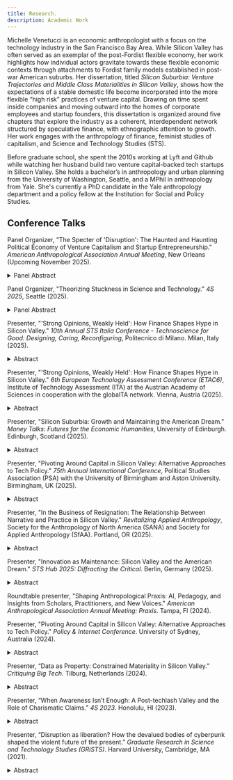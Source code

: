 ```yaml
---
title: Research.
description: Academic Work
---
```

<div class="negative-margin"></div>

Michelle Venetucci is an economic anthropologist with a focus on the technology industry in the San Francisco Bay Area. While Silicon Valley has often served as an exemplar of the post-Fordist flexible economy, her work highlights how individual actors gravitate towards these flexible economic contexts through attachments to Fordist family models established in post-war American suburbs. Her dissertation, titled _Silicon Suburbia: Venture Trajectories and Middle Class Materialities in Silicon Valley_, shows how the expectations of a stable domestic life become incorporated into the more flexible “high risk” practices of venture capital. Drawing on time spent inside companies and moving outward into the homes of corporate employees and startup founders, this dissertation is organized around five chapters that explore the industry as a coherent, interdependent network structured by speculative finance, with ethnographic attention to growth. Her work engages with the anthropology of finance, feminist studies of capitalism, and Science and Technology Studies (STS).

Before graduate school, she spent the 2010s working at Lyft and Github while watching her husband build two venture capital-backed tech startups in Silicon Valley. She holds a bachelor’s in anthropology and urban planning from the University of Washington, Seattle, and a MPhil in anthropology from Yale. She's currently a PhD candidate in the Yale anthropology department and a policy fellow at the Institution for Social and Policy Studies.

## Conference Talks

Panel Organizer, "The Specter of 'Disruption': The Haunted and Haunting Political Economy of Venture Capitalism and Startup Entrepreneurship." _American Anthropological Association Annual Meeting_, New Orleans (Upcoming November 2025). 

<details class="margin-bottom-lg">
<summary><span class="pointer text-xs">Panel Abstract</span></summary>
<p class="text-xs">
The trope of disruption posits a radical overture to the future, but ethnography reveals that seeming innovations often perpetuate prior ideologies and hierarchies, haunted, as it were, by the past. Over the past few decades, the Silicon Valley model of venture capital (VC) investment and cultures of startup entrepreneurship has become embedded in state governance and business practices worldwide. At a political moment when prominent figures in venture techno-capitalism are taking center stage in global politics and governance, and as ghosts of wars past--both hot and Cold--come knocking, this panel critically reflects on a central question: what do technologies of disruption--be they financial, governmental, technoscientific or otherwise--perpetuate, and how? Under the guise of "disruption," what phantoms of the past still walk among us?
</p>
<p class="text-xs">
Taking seriously the theme of the conference, we draw from global field sites of tech hubs in Rwanda, the United States, Finland, and China to offer perspectives on how attempts at disruptive change and innovation do not simply shake off historical and political burdens, but instead resurrect and perpetuate them in new spectral forms. For example: how does Rwanda's history of genocide cast a shadow on the state's efforts to "leapfrog" these pasts and technologically transcend legacy systems still haunted by decades of colonial rule and ongoing resource extraction? How do histories of westward expansion and Fordist expectations of suburban domesticity among Silicon Valley's middle class quietly perpetuate inequality in the tech industry and beyond? How does Finnish startup culture attempt to recuperate from the effects of "techlash" criticism to recast itself as a progressive force in society, capable of inheriting the legacy of the declining welfare state? And finally, how does Deng Xiaoping's legacy reverberate from the afterlife, fueling the VC-driven policy landscape in China? By looking at how the past haunts our present, we not only seek to decipher "old stories in new software," but also to reflect on how specters of VC-driven speculation may haunt our collective futures.
</p>
<p class="text-xs">
Organized by:
</p>
<p class="text-xs">
Jamie Wong, Harvard University  
</p>
<p class="text-xs">
Sakari Mesimäki, University of Cambridge  
</p>
<p class="text-xs">
Michelle Venetucci, Yale University   
</p>
<p class="text-xs">
Alexandrine Royer, University of Cambridge  
</p>
<p class="text-xs">
Discussants:
</p>
<p class="text-xs">
Karen Ho, University of Minnesota  
</p>
<p class="text-xs">
Janet Roitman, University in Melbourne
</p>
</details>

Panel Organizer, "Theorizing Stuckness in Science and Technology." _4S 2025_, Seattle (2025). 

<details class="margin-bottom-lg">
<summary><span class="pointer text-xs">Panel Abstract</span></summary>
<p class="text-xs">
What might we learn by studying science and technology through the lens of stuckness as opposed to progress? 
</p>
<p class="text-xs">
While critical conversations in STS have deconstructed progress narratives in science and technology, actors on the ground are well aware that their everyday work is far from smooth. Scientists are constantly frustrated with unexpected obstacles to their research plans (e.g., Messeri & Vertesi, 2015). Technologists who aspire to change the world often end up reproducing current structures of power (e.g., Rider, 2021). These experiences show up in empirical research, and yet are rarely theorized. In this panel, we propose foregrounding contexts of stuckness, inertia, and stagnation as a way to examine the production of scientific knowledge and technological projects and their societal impacts.
</p>
<p class="text-xs">
Stuckness can be material, affective, discursive, and subjective; it can describe particular moments or extend into chronic conditions. On the one hand, moments of stuckness highlight how seemingly powerful experts are situated within material and structural constraints. On the other hand, experts often feel stuck, revealing the aspirations and expectations that experts might have about their work precisely as they fail to materialize. Stuckness enables us to bring together the material and discursive forces that shape the work of experts, moving towards an expansive understanding of how scientific and technological practices are produced.
</p>
<p class="text-xs">
We invite scholars from a variety of fields and topic areas to explore stuckness, using the concept as a jumping off point for opening up new conversations about science, technology, and society: When do actors get stuck, and what responses does that elicit? How do different people experience stuckness? What might experiences of stuckness reveal about structural conditions, chronic issues, or routinized crises? We welcome papers that consider the theoretical and methodological possibilities that emerge from centering stuckness in the study of science and technology.     
</p>
<p class="text-xs">
Organized by:
</p>
<p class="text-xs">
Michelle Venetucci, PhD Candidate at Yale Anthropology 
</p>
<p class="text-xs">
Shoko Yamada, PhD Candidate at Yale Anthropology 
</p>
<p class="text-xs">
Discussants:
</p>
<p class="text-xs">
Nick Seaver, Assistant Professor of Anthropology at Tufts University
</p>
<p class="text-xs">
Rebecca Slayton, Associate Professor at Cornell University
</p>
</details>

Presenter, "'Strong Opinions, Weakly Held': How Finance Shapes Hype in Silicon Valley." _10th Annual STS Italia Conference - Technoscience for Good: Designing, Caring, Reconfiguring_, Politecnico di Milano. Milan, Italy (2025).

<details class="margin-bottom-lg">
<summary><span class="pointer text-xs">Abstract</span></summary>
<p class="text-xs">
Critical analyses of Silicon Valley often focus on the problem of ideology, deconstructing techno-utopian claims in an effort to address the harmful outcomes of corporate technology projects. As this focus on ideology can locate the problem within individuals and their beliefs, this paper instead directs analytic attention to the structural conditions through which these publicly circulating narratives are produced, exploring how centering analysis around institutionalized contexts can change our understanding of what drives industry behaviors. Using empirical examples from ethnographic research conducted in Silicon Valley between 2022 and 2024, I show how hyped claims are cultivated as a way to take action within the uncertainty of venture capital’s speculative financial models, representing weakly held beliefs that are subject to change in the face of shifting investor interest and market conditions. Given that the companies constituting “Big Tech” were all structured by venture capital from early stages, this paper starts with two seed-stage startups in the crypto and AI spaces, showing how founders frequently changed their narrative claims as they searched for a fit between their product strategy and a growth-oriented market that fits into shifting investor hype cycles. I then follow a third startup as they raised what is called a Series A round of funding, showing how investors made financial decisions based on a revenue chart that indicated product-market fit in a growth-oriented market. These examples demonstrate how industry actors at every level pivot around capital in order to survive, directed by structural conditions rather than ideologies about techno-utopian futures. For scholars who may hope to positively affect society with critical analysis, this paper highlights the importance of engaging with the constraints felt by so-called powerful actors in untangling how power structures continue to be reproduced in the face of critical inquiry.    
</p>
</details>

Presenter, "'Strong Opinions, Weakly Held': How Finance Shapes Hype in Silicon Valley." _6th European Technology Assessment Conference (ETAC6)_, Institute of Technology Assessment (ITA) at the Austrian Academy of Sciences in cooperation with the globalTA network. Vienna, Austria (2025).

<details class="margin-bottom-lg">
<summary><span class="pointer text-xs">Abstract</span></summary>
<p class="text-xs">
Critical analyses of Silicon Valley often focus on the problem of ideology, deconstructing techno-utopian claims in an effort to address the harmful outcomes of corporate technology projects. As this focus on ideology can locate the problem within individuals and their beliefs, this paper instead directs analytic attention to the structural conditions through which these publicly circulating narratives are produced, exploring how centering analysis around institutionalized contexts can change our understanding of what drives industry behaviors. Using empirical examples from ethnographic research conducted in Silicon Valley between 2022 and 2024, I show how hyped claims are cultivated as a way to take action within the uncertainty of venture capital’s speculative financial models, representing weakly held beliefs that are subject to change in the face of shifting investor interest and market conditions. For scholars who may hope to positively affect society with critical analysis, this paper highlights the importance of engaging with the constraints felt by so-called powerful actors in untangling how power structures continue to be reproduced in the face of critical inquiry.    
</p>
</details>

Presenter, "Silicon Suburbia: Growth and Maintaining the American Dream." _Money Talks: Futures for the Economic Humanities_, University of Edinburgh. Edinburgh, Scotland (2025).

<details class="margin-bottom-lg">
<summary><span class="pointer text-xs">Abstract</span></summary>
<p class="text-xs">
Silicon Valley has often served as an exemplar of the post-Fordist flexible economy, both in championing new corporate practices and in enabling a broader adoption of flexibilization through the production of new technologies. As anthropologists have highlighted how the economic and social are co-constituted, depictions of industry actors as dedicated to new entrepreneurial subjectivities and risk-taking behaviors reinforce this idea of new forms of capitalist practice that reconfigure social and domestic life. And yet, Silicon Valley has continually reproduced structural inequalities, revealing continuities with socialities past rather than new horizons of possibility. This paper interrogates how cross-generational hauntings shape the expansionary impulses of Silicon Valley, engaging with the suburban infrastructure that birthed the industry and the Fordist middle class practices of the tech workforce. By ethnographically tracing how risk averse aspirations for stable domestic life undergird flexible economic scale projects, I show how the industry’s global expansion is reproduced through local familial attachments to more modest economic growth. As workplace subjectivities are shaped by newer economic models as well as familial practices grounded in histories of westward expansion, this paper illustrates how future-focused regimes of flexible accumulation in Silicon Valley are facilitated by domestic contexts that stretch back across generations.    
</p>
</details>

Presenter, "Pivoting Around Capital in Silicon Valley: Alternative Approaches to Tech Policy." _75th Annual International Conference_, Political Studies Association (PSA) with the University of Birmingham and Aston University. Birmingham, UK (2025).

<details class="margin-bottom-lg">
<summary><span class="pointer text-xs">Abstract</span></summary>
<p class="text-xs">
Many approaches to tech policy scramble to address new company products, technological innovations, and corporate scandals. In the 2010s, the U.S. government responded to the Cambridge Analytica data scandal by organizing inquiries into Facebook’s privacy practices, while scholars produced work aimed at uncovering bias in algorithms, social media’s impacts on sociality, and labor abuses on digital platforms. But as the influence of Big Tech continues to expand despite these investigations and new hype around AI has produced inquiries into AI-specific policies, this paper asks: is this approach of tech-specific critique and policy the best strategy for broad-scale change? Using empirical examples from ethnographic research conducted in Silicon Valley between 2022 and 2024, this paper explores the foundational role of venture capital financing in shaping corporate decision-making and outcomes across the industry. As speculative financial models create the incentives for hyper growth-oriented corporate strategies, these financial structures connect Silicon Valley to much wider processes of financialization that contribute to increasing inequality and the consolidation of wealth on a global scale. I draw on participant observation at tech companies in San Francisco to trace how finance capital shapes the inner-workings of corporate strategies rather than tech-specific policy or technical considerations. This ethnographic analysis demonstrates how industry actors pivot around capital in order to survive, directed by structural conditions rather than technology-related motivations. While focusing on the external impacts of corporate products generates the stakes of critical research, this paper advocates for studying the inner-workings of the industry in order to better identify the root causes of harmful externalities. It may be that the best approach to “good internet policy” doesn’t direct attention towards information technology or digital platforms at all, but rather addresses the underlying financial systems that consolidate wealth and continue to shape the direction of corporate products.   
</p>
</details>

Presenter, "In the Business of Resignation: The Relationship Between Narrative and Practice in Silicon Valley." _Revitalizing Applied Anthropology_, Society for the Anthropology of North America (SANA) and Society for Applied Anthropology (SfAA). Portland, OR (2025).

<details class="margin-bottom-lg">
<summary><span class="pointer text-xs">Abstract</span></summary>
<p class="text-xs">
Do shifting narratives of work allow for broader changes in processes of capitalism? In the wake of the COVID-19 pandemic that shook up the practices of work across society, Silicon Valley-created technologies allowed many people to continue working while being quarantined at home. As this moment of global crisis shook up established norms around work, Silicon Valley’s own work cultures were doubly hit by these work from home contexts following years of sustained critique known as the techlash. Following Peter Benson and Stuart Kirsch’s (2010) call to examine the functioning of power through looking at how corporations respond to crisis and critique, this paper utilizes ethnographic work conducted in the aftermath of the techlash to explore how industry workers started changing their relationship to work. While the techlash succeeded in shifting the emotional habitus of industry workers, a subsequent collapse of techlash-inspired strategies for change manifested through resigned solidarities with capitalist interests, providing a productive space through which to understand how capitalist actions are negotiated. Looking at the mechanisms through which shifting sentiments about work were re-absorbed into corporate projects, I highlight how diverse sentiments and contradictory desires expressed by industry actors converge towards the same ends.  
</p>
</details>

Presenter, "Innovation as Maintenance: Silicon Valley and the American Dream." _STS Hub 2025: Diffracting the Critical_. Berlin, Germany (2025). 

<details class="margin-bottom-lg">
<summary><span class="pointer text-xs">Abstract</span></summary>
<p class="text-xs">
STS scholars have often separated concepts of maintenance and innovation, offering maintenance practices as an alternative to the tech industry’s visible commitment to innovation. And yet, instead of producing ruptures and changes in foundational aspects of society as promised by innovation discourse, Silicon Valley’s products have leveraged and entrenched existing structures of power, acting as a practice of social maintenance as they’ve been increasingly used to optimize financial interests. This paper proposes thinking about tech corporations in Silicon Valley as inflammable objects, with the push for innovation grounded in desires to maintain the American Dream. Building on Annemarie Mol and John Law’s notion of “mutable mobiles” that are characterized by variability without losing their identity, this ethnographic project follows innovation discourse into the industry’s center, looking at how volatile startup projects and discourse about different futures continually solidify into maintaining existing structures of power. Using a diffractive analysis to navigate between explosive critiques of corporate harms and the sleepy suburbs that shape the everyday life of corporate employees, these tensions expose how the harms of Big Tech are entangled with more widespread contexts of chronic inflammation, informing pathways to addressing seemingly acute problems that fade into chronic conditions.
</p>
</details>

Roundtable presenter, "Shaping Anthropological Praxis: AI, Pedagogy, and Insights from Scholars, Practitioners, and New Voices." _American Anthropological Association Annual Meeting: Praxis_. Tampa, Fl (2024). 

Presenter, "Pivoting Around Capital in Silicon Valley: Alternative Approaches to Tech Policy." _Policy & Internet Conference_. University of Sydney, Australia (2024). 

<details class="margin-bottom-lg">
<summary><span class="pointer text-xs">Abstract</span></summary>
<p class="text-xs">
Many approaches to tech policy scramble to address new company products, technological innovations, and corporate scandals. In the 2010s, the U.S. government responded to the Cambridge Analytica data scandal by organizing inquiries into Facebook’s privacy practices, while scholars produced work aimed at uncovering bias in algorithms, social media’s impacts on sociality, and labor abuses on digital platforms. But as the influence of Big Tech continues to expand despite these investigations and new hype around AI has produced inquiries into AI-specific policies, this paper asks: is this approach of tech-specific critique and policy the best strategy for broad-scale change? Using empirical examples from ethnographic research conducted in Silicon Valley between 2022 and 2024, this paper explores the foundational role of venture capital financing in shaping corporate decision-making and outcomes across the industry. As speculative financial models create the incentives for hyper growth-oriented corporate strategies, these financial structures connect Silicon Valley to much wider processes of financialization that contribute to increasing inequality and the consolidation of wealth on a global scale. I draw on participant observation at a data analytics company in San Francisco to trace how finance capital shapes the inner-workings of corporate strategies rather than tech-specific policy or technical considerations. This ethnographic analysis demonstrates how industry actors pivot around capital in order to survive, directed by structural conditions rather than technology-related motivations. While focusing on the external impacts of corporate products generates the stakes of critical research, this paper advocates for studying the inner-workings of the industry in order to better identify the root causes of harmful externalities. It may be that the best approach to “good internet policy” doesn’t direct attention towards information technology or digital platforms at all, but rather addresses the underlying financial systems that consolidate wealth and continue to shape the direction of corporate products.
</p>
</details>

Presenter, “Data as Property: Constrained Materiality in Silicon Valley.” _Critiquing Big Tech_. Tilburg, Netherlands (2024).

<details class="margin-bottom-lg">
<summary><span class="pointer text-xs">Abstract</span></summary>
<p class="text-xs">  
This ethnographic project examines a post-techlash Silicon Valley through two, interconnected scales—the worker and the corporation—examining how material dependencies and economic relations at the level of the worker enact reinforcing logics that reproduce corporate projects. Building on scholarship that connects the industry’s contemporary data collection practices to the property logics developed through histories of settler colonialism (Barbrook & Cameron, 1996; Couldry & Mejias,  2019; Zuboff, 2018), this project follows property as a foundational relation that shapes the structure of corporate technology platforms and their extractive outputs. At the level of the worker, I spent time in the homes and thirdspaces of corporate employees to trace how the property expectations of nuclear families and home ownership motivate and normalize their participation in corporate data practices. At the corporate level, I draw on participant observation at a data analytics company in San Francisco to trace how extractive data collection is transformed into mundane corporate tasks that defy critical engagement in the corporate context. This project draws together these two scales to point towards property as a foundational aspect of maintaining relational structures of inequality, offering a new locus for addressing the harms of Big Tech.
</p>
</details>

Presenter, “When Awareness Isn’t Enough: A Post-techlash Valley and the Role of Charismatic Claims.” _4S 2023_. Honolulu, HI (2023).

<details class="margin-bottom-lg">
<summary><span class="pointer text-xs">Abstract</span></summary>
<p class="text-xs">
UX roles have been increasingly integrated into the corporate development of new technologies in Silicon Valley over the past few decades, with practitioners often utilizing terms like “human-centered” and appealing to humanistic concerns to characterize their work. Companies have also adopted humanistic language, which shows up in IPO documents, public marketing campaigns, and career landing pages for highly compensated roles (Facebook, Inc. 2013; Facebook, Inc. 2019; Google, Inc. 2004; Lyft, Inc. 2021). Critical academic work has deconstructed these claims of humanistic benefits and shown how language about human-centered practices helps redirect political contestation into projects of corporation expansion, and since 2018 the industry has undergone a public reckoning with its role in the production of harm related to the widespread adoption of corporate tech products (Irani 2019; Zuboff 2019; Benjamin 2019; Eubanks 2018). Given this critical academic work as well as public awareness of harms connected to corporate products stemming from Silicon Valley activities, this paper utilizes ethnographic work in the San Francisco Bay Area conducted in the aftermath of the techlash to explore how highly paid actors narrate and understand their ongoing participation in an industry connected to these critiques. By examining the lived experience of life in the bay area and corporate work, this paper offers preliminary thoughts about the limitations of awareness-only campaigns to create lasting change in light of broad, entrenched structures of power, and utilizes ethnographic observations of contemporary tech work in the bay area as a jumping off point for discussing alternative paths forward.
</p>
</details>

Presenter, “Disruption as liberation? How the devalued bodies of cyberpunk shaped the violent future of the present.” _Graduate Research in Science and Technology Studies (GRiSTS)_. Harvard University, Cambridge, MA (2021).

<details class="margin-bottom-lg">
<summary><span class="pointer text-xs">Abstract</span></summary>
<p class="text-xs">
In the 1980s, the literary genre “cyberpunk” became an inspirational touchstone for the newly collected technological workers of Silicon Valley. Fictional stories of networked existence promised a future in which fleshy bodies and all of their problems were transcended, mapping a path to liberation through interfacing with cyberspace technologies that leave the body behind. As fictional console cowboys who used technology to disrupt their attachments to bodily constraints and resist oppressive regimes became an aspirational model for self-described technologists, Silicon Valley workers came to understand their practices of disruption—applied to everything from bodies to business models—as core to the liberatory futures promised by new technologies. Disruption practices, however, have manifested as a cultivator of harm without accountability, perpetuated through imagining bodies as homogeneous objects that can and ought to be transcended. After tracing how key disability histories in the 20th century were obscured by cyberpunk narratives of technological cures, this paper will explore how a cyberpunk disdain for bodies made its way into Silicon Valley and became foundational to the global expansion of new technologies in the 21st century. In weaving together disability studies and STS, this paper looks at how Silicon Valley’s liberatory narratives are situated at the core of how harm has been mechanized and scaled up to global dimensions.

By looking at how Silicon Valley discourses about the social benefits of technological intervention draws from the justifications for medical interventionist approaches to disability, this paper argues that the spread of Silicon Valley technologies relies on ableist approaches to solving social problems and that peripheralizing disability perspectives contributes to the ongoing threat to bodies perpetuated by new technologies. By cripping the industry’s history and humanitarian claims, this paper draws on a politics of crip futurity to both unravel how a Silicon Valley imaginary about liberatory futures led to bodily violence and asks how this can problematize our understanding of the role of science and technology in a politics of recovery and building better futures in the wake of the current global pandemic.
</p>
</details>
